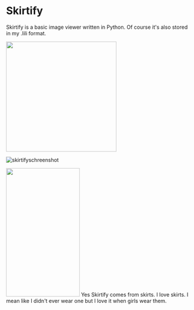 # Skirtify
Skirtify is a basic image viewer written in Python. Of course it's also stored in my .lili format.

<img src="https://user-images.githubusercontent.com/65157905/123542293-2c416600-d749-11eb-9911-b33a509e0a1f.png" width="300" height="300">

![skirtifyschreenshot](https://user-images.githubusercontent.com/65157905/123542581-a9210f80-d74a-11eb-82ce-4ad8790eb145.PNG)

<img src="https://user-images.githubusercontent.com/65157905/123542331-6ca0e400-d749-11eb-82e6-0c2799580f02.gif" width="200" height="350">
Yes Skirtify comes from skirts. I love skirts. I mean like I didn't ever wear one but I love it when girls wear them.

